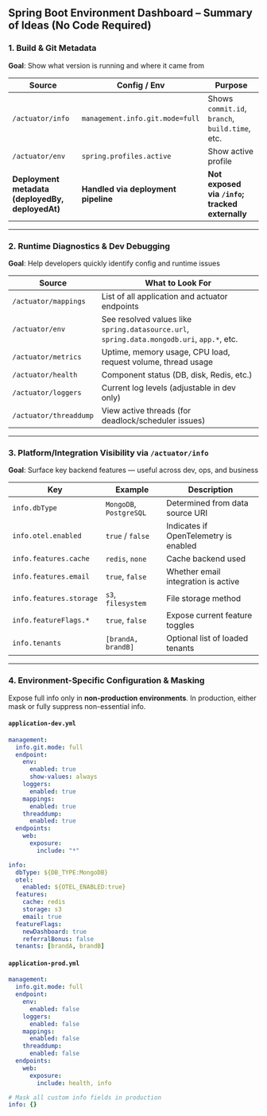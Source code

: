 ## **Spring Boot Environment Dashboard – Summary of Ideas (No Code Required)**

### **1. Build & Git Metadata**

**Goal**: Show what version is running and where it came from

| Source                                           | Config / Env                                    | Purpose                                         |
| ------------------------------------------------ | ----------------------------------------------- | ----------------------------------------------- |
| `/actuator/info`                                 | `management.info.git.mode=full`                 | Shows `commit.id`, `branch`, `build.time`, etc. |
| `/actuator/env`                                  | `spring.profiles.active`                        | Show active profile                             |
| **Deployment metadata (deployedBy, deployedAt)** | **Handled via deployment pipeline**             | **Not exposed via `/info`; tracked externally** |

---

### **2. Runtime Diagnostics & Dev Debugging**

**Goal**: Help developers quickly identify config and runtime issues

| Source                 | What to Look For                                                                           |
| ---------------------- | ------------------------------------------------------------------------------------------ |
| `/actuator/mappings`   | List of all application and actuator endpoints                                             |
| `/actuator/env`        | See resolved values like `spring.datasource.url`, `spring.data.mongodb.uri`, `app.*`, etc. |
| `/actuator/metrics`    | Uptime, memory usage, CPU load, request volume, thread usage                               |
| `/actuator/health`     | Component status (DB, disk, Redis, etc.)                                                   |
| `/actuator/loggers`    | Current log levels (adjustable in dev only)                                                |
| `/actuator/threaddump` | View active threads (for deadlock/scheduler issues)                                        |

---

### **3. Platform/Integration Visibility via `/actuator/info`**

**Goal**: Surface key backend features — useful across dev, ops, and business

| Key                     | Example                 | Description                           |
| ----------------------- | ----------------------- | ------------------------------------- |
| `info.dbType`           | `MongoDB`, `PostgreSQL` | Determined from data source URI       |
| `info.otel.enabled`     | `true` / `false`        | Indicates if OpenTelemetry is enabled |
| `info.features.cache`   | `redis`, `none`         | Cache backend used                    |
| `info.features.email`   | `true`, `false`         | Whether email integration is active   |
| `info.features.storage` | `s3`, `filesystem`      | File storage method                   |
| `info.featureFlags.*`   | `true`, `false`         | Expose current feature toggles        |
| `info.tenants`          | `[brandA, brandB]`      | Optional list of loaded tenants       |

---

### **4. Environment-Specific Configuration & Masking**

Expose full info only in **non-production environments**. In production, either mask or fully suppress non-essential info.

#### `application-dev.yml`

```yaml
management:
  info.git.mode: full
  endpoint:
    env:
      enabled: true
      show-values: always
    loggers:
      enabled: true
    mappings:
      enabled: true
    threaddump:
      enabled: true
  endpoints:
    web:
      exposure:
        include: "*"

info:
  dbType: ${DB_TYPE:MongoDB}
  otel:
    enabled: ${OTEL_ENABLED:true}
  features:
    cache: redis
    storage: s3
    email: true
  featureFlags:
    newDashboard: true
    referralBonus: false
  tenants: [brandA, brandB]
```

#### `application-prod.yml`

```yaml
management:
  info.git.mode: full
  endpoint:
    env:
      enabled: false
    loggers:
      enabled: false
    mappings:
      enabled: false
    threaddump:
      enabled: false
  endpoints:
    web:
      exposure:
        include: health, info

# Mask all custom info fields in production
info: {}
```

